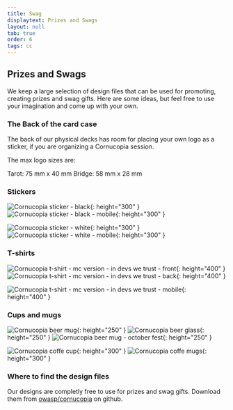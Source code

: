```yaml
---
title: Swag
displaytext: Prizes and Swags
layout: null
tab: true
order: 6
tags: cc
---
```


## Prizes and Swags

We keep a large selection of design files that can be used for promoting, creating prizes and swag gifts. Here are some ideas, but feel free to use your imagination and come up with your own.

### The Back of the card case

The back of our physical decks has room for placing your own logo as a sticker, if you are organizing a Cornucopia session.

The max logo sizes are:

Tarot: 75 mm x 40 mm
Bridge: 58 mm x 28 mm

### Stickers

![Cornucopia sticker - black](./assets/images/cornucopia_sticker_black.svg){: height="300" }
![Cornucopia sticker - black - mobile](./assets/images/cornucopia_sticker_black_mobile.svg){: height="300" }

![Cornucopia sticker - white](./assets/images/cornucopia_sticker_white.svg){: height="300" }
![Cornucopia sticker - white - mobile](./assets/images/cornucopia_sticker_white_mobile.svg){: height="300" }

### T-shirts

![Cornucopia t-shirt - mc version - in devs we trust - front](./assets/images/mc_version_in_devs_we_trust_front.png){: height="400" }
![Cornucopia t-shirt - mc version - in devs we trust - back](./assets/images/mc_version_in_devs_we_trust_back.png){: height="400" }

![Cornucopia t-shirt - mc version - in devs we trust - mobile](./assets/images/mc_version_in_devs_we_trust_mobile.png){: height="400" }

### Cups and mugs

![Cornucopia beer mug](./assets/images/cornucopia_beer_glass.png){: height="250" }
![Cornucopia beer glass](./assets/images/cornucopia_beer_mug.png){: height="250" }
![Cornucopia beer mug - october fest](./assets/images/cornucopia_october_fest_beer_mug.png){: height="250" }

![Cornucopia coffe cup](./assets/images/cornucopia_coffe_cup.png){: height="300" }
![Cornucopia coffe mugs](./assets/images/cornucopia_mugs.png){: height="300" }

### Where to find the design files

Our designs are completly free to use for prizes and swag gifts. Download them from [owasp/cornucopia](https://github.com/OWASP/cornucopia/tree/master/resources/logos) on github. 